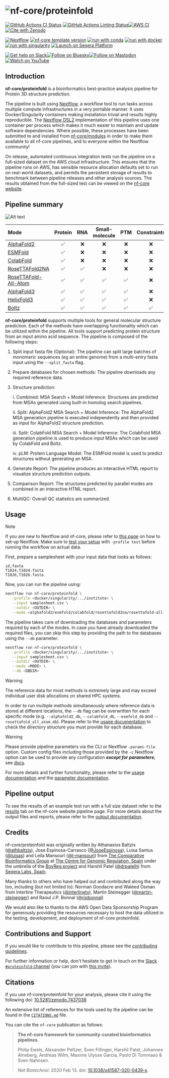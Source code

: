 <h1>
  <picture>
    <source media="(prefers-color-scheme: dark)" srcset="docs/images/nf-core-proteinfold_logo_dark.png">
    <img alt="nf-core/proteinfold" src="docs/images/nf-core-proteinfold_logo_light.png">
  </picture>
</h1>

[![GitHub Actions CI Status](https://github.com/nf-core/proteinfold/actions/workflows/nf-test.yml/badge.svg)](https://github.com/nf-core/proteinfold/actions/workflows/nf-test.yml)
[![GitHub Actions Linting Status](https://github.com/nf-core/proteinfold/actions/workflows/linting.yml/badge.svg)](https://github.com/nf-core/proteinfold/actions/workflows/linting.yml)[![AWS CI](https://img.shields.io/badge/CI%20tests-full%20size-FF9900?labelColor=000000&logo=Amazon%20AWS)](https://nf-co.re/proteinfold/results)[![Cite with Zenodo](http://img.shields.io/badge/DOI-10.5281/zenodo.13135393-1073c8?labelColor=000000)](https://doi.org/10.5281/zenodo.13135393)

[![Nextflow](https://img.shields.io/badge/version-%E2%89%A524.10.5-green?style=flat&logo=nextflow&logoColor=white&color=%230DC09D&link=https%3A%2F%2Fnextflow.io)](https://www.nextflow.io/)
[![nf-core template version](https://img.shields.io/badge/nf--core_template-3.3.2-green?style=flat&logo=nfcore&logoColor=white&color=%2324B064&link=https%3A%2F%2Fnf-co.re)](https://github.com/nf-core/tools/releases/tag/3.3.2)
[![run with conda](http://img.shields.io/badge/run%20with-conda-3EB049?labelColor=000000&logo=anaconda)](https://docs.conda.io/en/latest/)
[![run with docker](https://img.shields.io/badge/run%20with-docker-0db7ed?labelColor=000000&logo=docker)](https://www.docker.com/)
[![run with singularity](https://img.shields.io/badge/run%20with-singularity-1d355c.svg?labelColor=000000)](https://sylabs.io/docs/)
[![Launch on Seqera Platform](https://img.shields.io/badge/Launch%20%F0%9F%9A%80-Seqera%20Platform-%234256e7)](https://cloud.seqera.io/launch?pipeline=https://github.com/nf-core/proteinfold)

[![Get help on Slack](http://img.shields.io/badge/slack-nf--core%20%23proteinfold-4A154B?labelColor=000000&logo=slack)](https://nfcore.slack.com/channels/proteinfold)[![Follow on Bluesky](https://img.shields.io/badge/bluesky-%40nf__core-1185fe?labelColor=000000&logo=bluesky)](https://bsky.app/profile/nf-co.re)[![Follow on Mastodon](https://img.shields.io/badge/mastodon-nf__core-6364ff?labelColor=FFFFFF&logo=mastodon)](https://mstdn.science/@nf_core)[![Watch on YouTube](http://img.shields.io/badge/youtube-nf--core-FF0000?labelColor=000000&logo=youtube)](https://www.youtube.com/c/nf-core)

## Introduction

**nf-core/proteinfold** is a bioinformatics best-practice analysis pipeline for Protein 3D structure prediction.

The pipeline is built using [Nextflow](https://www.nextflow.io), a workflow tool to run tasks across multiple compute infrastructures in a very portable manner. It uses Docker/Singularity containers making installation trivial and results highly reproducible. The [Nextflow DSL2](https://www.nextflow.io/docs/latest/dsl2.html) implementation of this pipeline uses one container per process which makes it much easier to maintain and update software dependencies. Where possible, these processes have been submitted to and installed from [nf-core/modules](https://github.com/nf-core/modules) in order to make them available to all nf-core pipelines, and to everyone within the Nextflow community!

On release, automated continuous integration tests run the pipeline on a full-sized dataset on the AWS cloud infrastructure. This ensures that the pipeline runs on AWS, has sensible resource allocation defaults set to run on real-world datasets, and permits the persistent storage of results to benchmark between pipeline releases and other analysis sources. The results obtained from the full-sized test can be viewed on the [nf-core website](https://nf-co.re/proteinfold/results).

## Pipeline summary

![Alt text](docs/images/nf-core-proteinfold_metro_map_1.1.0.png?raw=true "nf-core-proteinfold 1.1.0 metro map")

| Mode                                                                              | Protein | RNA | Small-molecule | PTM  | Constraints | pLM | MSA server | Split MSA |
| :-------------------------------------------------------------------------------- | :----: | :--: | :------------: | :--: | :--------: | :--: | :---------: | :------: |
| [AlphaFold2](https://github.com/deepmind/alphafold)                               |   ✅   | ❌  |       ❌       |  ❌ |     ❌     |  ❌ |     ❌     |    ✅    |
| [ESMFold](https://github.com/facebookresearch/esm)                                |   ✅   | ❌  |       ❌       |  ❌ |     ❌     |  ✅ |     ❌     |    ❌    |
| [ColabFold](https://github.com/sokrypton/ColabFold)                               |   ✅   | ❌  |       ❌       |  ❌ |     ❌     |  ❌ |     ✅     |    ✅    |
| [RoseTTAFold2NA](https://github.com/uw-ipd/RoseTTAFold2NA)                        |   ✅   | ✅  |       ❌       |  ❌ |     ❌     |  ❌ |     ❌     |    ❌    |
| [RoseTTAFold-All-Atom](https://github.com/baker-laboratory/RoseTTAFold-All-Atom/) |   ✅   | ✅  |       ✅       |  ✅ |     ❌     |  ❌ |     ❌     |    ❌    |
| [AlphaFold3](https://github.com/google-deepmind/alphafold3)                       |   ✅   | ✅  |       ✅       |  ✅ |     ❌     |  ❌ |     ❌     |    ❌    |
| [HelixFold3](https://github.com/PaddlePaddle/PaddleHelix/tree/dev/apps/protein_folding/helixfold3) | ✅ | ✅ | ✅ |  ✅ |     ❌     |  ❌ |     ❌     |    ❌    |
| [Boltz](https://github.com/jwohlwend/boltz/)                                      |   ✅   | ✅  |       ✅       |  ✅ |     ✅     |  ❌ |     ✅     |    ✅    |

**nf-core/proteinfold** supports multiple tools for general molecular structure prediction. Each of the methods have overlapping functionality which can be utilized within the pipeline. All tools support predicting protein structure from an input amino acid sequence. The pipeline is composed of the following steps:

1. Split input fasta file (Optional): The pipeline can split large batches of monomeric sequences (eg an entire genome) from a multi-entry fasta input using the `--split_fasta` flag.

2. Prepare databases for chosen methods: The pipeline downloads any required reference data.

3. Structure prediction:

    i. Combined: MSA Search + Model Inference: Structures are predicted from MSAs generated using built-in homolog search pipelines.

    ii. Split: AlphaFold2 MSA Search + Model Inference: The AlphaFold2 MSA generation pipeline is executed independently and then provided as input for AlphaFold2 structure prediction.

    iii. Split: ColabFold MSA Search + Model Inference: The ColabFold MSA generation pipeline is used to produce input MSAs which can be used by ColabFold and Boltz.

    iv. pLM: Protein Language Model: The ESMFold model is used to predict structures without generating an MSA.

4. Generate Report: The pipeline produces an interactive HTML report to visualize structure prediction outputs. 

5. Comparison Report: The structures predicted by parallel modes are combined in an interactive HTML report.

6. MultiQC: Overall QC statistics are summarized.

## Usage

> [!NOTE]
> If you are new to Nextflow and nf-core, please refer to [this page](https://nf-co.re/docs/usage/installation) on how to set-up Nextflow. Make sure to [test your setup](https://nf-co.re/docs/usage/introduction#how-to-run-a-pipeline) with `-profile test` before running the workflow on actual data.

First, prepare a samplesheet with your input data that looks as follows:

```csv title="samplesheet.csv"
id,fasta
T1024,T1024.fasta
T1026,T1026.fasta
```

Now, you can run the pipeline using:

```bash
nextflow run nf-core/proteinfold \
   -profile <docker/singularity/.../institute> \
   --input samplesheet.csv \
   --outdir <OUTDIR> \
   --mode <alphafold2/esmfold/colabfold/rosettafold2na/rosettafold-all-atom/alphafold3/boltz/helixfold3>
```

The pipeline takes care of downloading the databases and parameters required by each of the modes. In case you have already downloaded the required files, you can skip this step by providing the path to the databases using the `--db` parameter. 

```bash
nextflow run nf-core/proteinfold \
   -profile <docker/singularity/.../institute> \
   --input samplesheet.csv \
   --outdir <OUTDIR> \
   --mode <MODE> \
   --db <DBDIR>
```
> [!WARNING]
> The reference data for most methods is extremely large and may exceed individual user disk allocations on shared HPC systems.

In order to run multiple methods simultaneously where reference data is stored at different locations, the `--db` flag can be overwritten for each specific mode (e.g. `--alphafold2_db`, `--colabfold_db`, `--esmfold_db` and `--rosettafold_all_atom_db`). Please refer to the [usage documentation](https://nf-co.re/proteinfold/usage) to check the directory structure you must provide for each database.

> [!WARNING]
> Please provide pipeline parameters via the CLI or Nextflow `-params-file` option. Custom config files including those provided by the `-c` Nextflow option can be used to provide any configuration _**except for parameters**_; see [docs](https://nf-co.re/docs/usage/getting_started/configuration#custom-configuration-files).

For more details and further functionality, please refer to the [usage documentation](https://nf-co.re/proteinfold/usage) and the [parameter documentation](https://nf-co.re/proteinfold/parameters).

## Pipeline output

To see the results of an example test run with a full size dataset refer to the [results](https://nf-co.re/proteinfold/results) tab on the nf-core website pipeline page.
For more details about the output files and reports, please refer to the
[output documentation](https://nf-co.re/proteinfold/output).

## Credits

nf-core/proteinfold was originally written by Athanasios Baltzis ([@athbaltzis](https://github.com/athbaltzis)), Jose Espinosa-Carrasco ([@JoseEspinosa](https://github.com/JoseEspinosa)), Luisa Santus ([@luisas](https://github.com/luisas)) and Leila Mansouri ([@l-mansouri](https://github.com/l-mansouri)) from [The Comparative Bioinformatics Group](https://www.crg.eu/en/cedric_notredame) at [The Centre for Genomic Regulation, Spain](https://www.crg.eu/) under the umbrella of the [BovReg project](https://www.bovreg.eu/) and Harshil Patel ([@drpatelh](https://github.com/drpatelh)) from [Seqera Labs, Spain](https://seqera.io/).

Many thanks to others who have helped out and contributed along the way too, including (but not limited to): Norman Goodacre and Waleed Osman from Interline Therapeutics ([@interlinetx](https://github.com/interlinetx)), Martin Steinegger ([@martin-steinegger](https://github.com/martin-steinegger)) and Raoul J.P. Bonnal ([@rjpbonnal](https://github.com/rjpbonnal))

We would also like to thanks to the AWS Open Data Sponsorship Program for generously providing the resources necessary to host the data utilized in the testing, development, and deployment of nf-core proteinfold.

## Contributions and Support

If you would like to contribute to this pipeline, please see the [contributing guidelines](.github/CONTRIBUTING.md).

For further information or help, don't hesitate to get in touch on the [Slack `#proteinfold` channel](https://nfcore.slack.com/channels/proteinfold) (you can join with [this invite](https://nf-co.re/join/slack)).

## Citations

If you use nf-core/proteinfold for your analysis, please cite it using the following doi: [10.5281/zenodo.7437038](https://doi.org/10.5281/zenodo.7437038)

An extensive list of references for the tools used by the pipeline can be found in the [`CITATIONS.md`](CITATIONS.md) file.

You can cite the `nf-core` publication as follows:

> **The nf-core framework for community-curated bioinformatics pipelines.**
>
> Philip Ewels, Alexander Peltzer, Sven Fillinger, Harshil Patel, Johannes Alneberg, Andreas Wilm, Maxime Ulysse Garcia, Paolo Di Tommaso & Sven Nahnsen.
>
> _Nat Biotechnol._ 2020 Feb 13. doi: [10.1038/s41587-020-0439-x](https://dx.doi.org/10.1038/s41587-020-0439-x).
